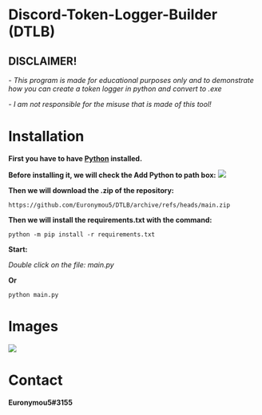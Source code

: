 # Discord-Token-Logger-Builder (DTLB)
 
## DISCLAIMER! 

*- This program is made for educational purposes only and to demonstrate how you can create a token logger in python and convert to .exe*

*- I am not responsible for the misuse that is made of this tool!*

# Installation

**First you have to have [Python](https://www.python.org/downloads/) installed.**

**Before installing it, we will check the Add Python to path box:**
<img src="https://miro.medium.com/max/1344/0*7nOyowsPsGI19pZT.png">

**Then we will download the .zip of the repository:**

```
https://github.com/Euronymou5/DTLB/archive/refs/heads/main.zip
```


**Then we will install the requirements.txt with the command:**

```
python -m pip install -r requirements.txt
```

**Start:**

*Double click on the file: main.py*

**Or**

```
python main.py
```

# Images

<img src="https://media.discordapp.net/attachments/1048496338301616138/1086107452803657728/5f455940-977b-4441-8589-805a796b1b67.png?width=374&height=402">

# Contact

**Euronymou5#3155**
